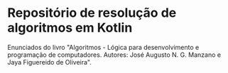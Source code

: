 # Repositório de resolução de algoritmos em Kotlin

Enunciados do livro "Algoritmos - Lógica para desenvolvimento e programação de computadores. 
Autores: José Augusto N. G. Manzano e Jaya Figuereido de Oliveira".

